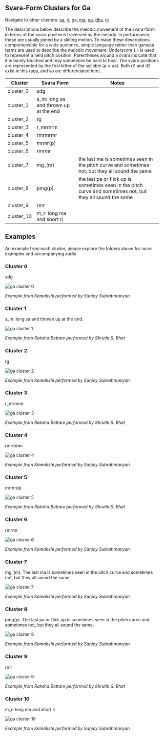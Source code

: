 ## Svara-Form Clusters for Ga

Navigate to other clusters: [sa](../sa), [ri](../ri), ga, [ma](../ma), [pa](../pa), [dha](../dha), [ni](../ni)

The descriptions below describe the melodic movement of the svara-form in terms of the svara positions traversed by the melody. In performance, these are usually joined by a sliding motion. To make these descriptions comprehensible for a wide audience, simple language rather than gamaka terms are used to describe the melodic movement. Underscore (_) is used to represent a held pitch position. Parentheses around a svara indicate that it is barely touched and may sometimes be hard to hear. The svara positions are represented by the first letter of the syllable (p = pa). Both d1 and d2 exist in this raga, and so are differentiated here. 

| **Cluster** | **Svara Form**                        | **Notes**                                                                                                   |
|-------------|---------------------------------------|-------------------------------------------------------------------------------------------------------------|
| cluster_0   | sdg                                   |                                                                                                             |
| cluster_1   | s_m: long sa and thrown up at the end |                                                                                                             |
| cluster_2   | rg                                    |                                                                                                             |
| cluster_3   | r_mrmrm                               |                                                                                                             |
| cluster_4   | rmrmrmr                               |                                                                                                             |
| cluster_5   | mrmr(p)                               |                                                                                                             |
| cluster_6   | rmrmr                                 |                                                                                                             |
| cluster_7   | mg_(m)                                | the last ma is sometimes seen in the pitch curve and sometimes not, but they all sound the same             |
| cluster_8   | pmg(p)                                | the last pa or flick up is sometimes seen in the pitch curve and sometimes not, but they all sound the same |
| cluster_9   | rmr                                   |                                                                                                             |
| cluster_10  | m_r: long ma and short ri             |                                                                                                             |

## Examples

An example from each cluster, please explore the folders above for more examples and accompanying audio

### Cluster 0

sdg

<div align="left">
  <img src="cluster_0/kamakshi_1419.png" alt="ga cluster 0" />
  <p><em>Example from Kamakshi performed by Sanjay Subrahmanyan</em></p>
</div>

### Cluster 1

s_m: long sa and thrown up at the end.

<div align="left">
  <img src="cluster_1/raksha_bettare_133.png" alt="ga cluster 1" />
  <p><em>Example from Raksha Bettare performed by Shruthi S. Bhat</em></p>
</div>

### Cluster 2

rg

<div align="left">
  <img src="cluster_2/kamakshi_529.png" alt="ga cluster 2" />
  <p><em>Example from Kamakshi performed by Sanjay Subrahmanyan</em></p>
</div>

### Cluster 3

r_mrmrm

<div align="left">
  <img src="cluster_3/raksha_bettare_138.png" alt="ga cluster 3" />
  <p><em>Example from Raksha Bettare performed by Shruthi S. Bhat</em></p>
</div>

### Cluster 4

rmrmrmr

<div align="left">
  <img src="cluster_4/kamakshi_951.png" alt="ga cluster 4" />
  <p><em>Example from Kamakshi performed by Sanjay Subrahmanyan</em></p>
</div>

### Cluster 5

mrmr(p)	

<div align="left">
  <img src="cluster_5/raksha_bettare_359.png" alt="ga cluster 5" />
  <p><em>Example from Raksha Bettare performed by Shruthi S. Bhat</em></p>
</div>


### Cluster 6

rmrmr

<div align="left">
  <img src="cluster_6/kamakshi_247.png" alt="ga cluster 6" />
  <p><em>Example from Kamakshi performed by Sanjay Subrahmanyan</em></p>
</div>

### Cluster 7

mg_(m). The last ma is sometimes seen in the pitch curve and sometimes not, but they all sound the same

<div align="left">
  <img src="cluster_7/kamakshi_1021.png" alt="ga cluster 7" />
  <p><em>Example from Kamakshi performed by Sanjay Subrahmanyan</em></p>
</div>

### Cluster 8

pmg(p). The last pa or flick up is sometimes seen in the pitch curve and sometimes not, but they all sound the same.

<div align="left">
  <img src="cluster_8/kamakshi_1105.png" alt="ga cluster 8" />
  <p><em>Example from Kamakshi performed by Sanjay Subrahmanyan</em></p>
</div>


### Cluster 9

rmr

<div align="left">
  <img src="cluster_9/raksha_bettare_58.png" alt="ga cluster 9" />
  <p><em>Example from Raksha Bettare performed by Shruthi S. Bhat</em></p>
</div>


### Cluster 10

m_r: long ma and short ri	

<div align="left">
  <img src="cluster_10/kamakshi_1324.png" alt="ga cluster 10" />
  <p><em>Example from Kamakshi performed by Sanjay Subrahmanyan</em></p>
</div>



